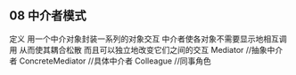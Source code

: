 ## 08 中介者模式
定义
	用一个中介对象封装一系列的对象交互 中介者使各对象不需要显示地相互调用 从而使其耦合松散
	而且可以独立地改变它们之间的交互
	Mediator //抽象中介者
	ConcreteMediator //具体中介者
	Colleague //同事角色
	
